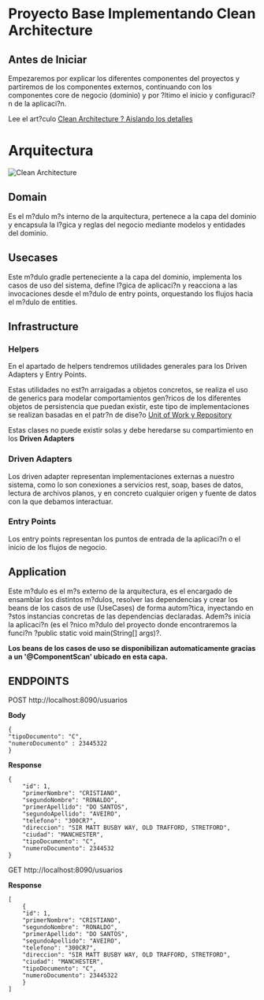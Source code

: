 # Proyecto Base Implementando Clean Architecture

## Antes de Iniciar

Empezaremos por explicar los diferentes componentes del proyectos y partiremos de los componentes externos, continuando con los componentes core de negocio (dominio) y por ?ltimo el inicio y configuraci?n de la aplicaci?n.

Lee el art?culo [Clean Architecture ? Aislando los detalles](https://medium.com/bancolombia-tech/clean-architecture-aislando-los-detalles-4f9530f35d7a)

# Arquitectura

![Clean Architecture](https://miro.medium.com/max/1400/1*ZdlHz8B0-qu9Y-QO3AXR_w.png)

## Domain

Es el m?dulo m?s interno de la arquitectura, pertenece a la capa del dominio y encapsula la l?gica y reglas del negocio mediante modelos y entidades del dominio.

## Usecases

Este m?dulo gradle perteneciente a la capa del dominio, implementa los casos de uso del sistema, define l?gica de aplicaci?n y reacciona a las invocaciones desde el m?dulo de entry points, orquestando los flujos hacia el m?dulo de entities.

## Infrastructure

### Helpers

En el apartado de helpers tendremos utilidades generales para los Driven Adapters y Entry Points.

Estas utilidades no est?n arraigadas a objetos concretos, se realiza el uso de generics para modelar comportamientos
gen?ricos de los diferentes objetos de persistencia que puedan existir, este tipo de implementaciones se realizan
basadas en el patr?n de dise?o [Unit of Work y Repository](https://medium.com/@krzychukosobudzki/repository-design-pattern-bc490b256006)

Estas clases no puede existir solas y debe heredarse su compartimiento en los **Driven Adapters**

### Driven Adapters

Los driven adapter representan implementaciones externas a nuestro sistema, como lo son conexiones a servicios rest,
soap, bases de datos, lectura de archivos planos, y en concreto cualquier origen y fuente de datos con la que debamos
interactuar.

### Entry Points

Los entry points representan los puntos de entrada de la aplicaci?n o el inicio de los flujos de negocio.

## Application

Este m?dulo es el m?s externo de la arquitectura, es el encargado de ensamblar los distintos m?dulos, resolver las dependencias y crear los beans de los casos de use (UseCases) de forma autom?tica, inyectando en ?stos instancias concretas de las dependencias declaradas. Adem?s inicia la aplicaci?n (es el ?nico m?dulo del proyecto donde encontraremos la funci?n ?public static void main(String[] args)?.

**Los beans de los casos de uso se disponibilizan automaticamente gracias a un '@ComponentScan' ubicado en esta capa.**


## ENDPOINTS

POST http://localhost:8090/usuarios

**Body**
```
{   
"tipoDocumento": "C",
"numeroDocumento" : 23445322
}
```

**Response**

```
{
    "id": 1,
    "primerNombre": "CRISTIANO",
    "segundoNombre": "RONALDO",
    "primerApellido": "DO SANTOS",
    "segundoApellido": "AVEIRO",
    "telefono": "300CR7",
    "direccion": "SIR MATT BUSBY WAY, OLD TRAFFORD, STRETFORD",
    "ciudad": "MANCHESTER",
    "tipoDocumento": "C",
    "numeroDocumento": 2344532
}
```



GET http://localhost:8090/usuarios

**Response**
```
[
    {
    "id": 1,
    "primerNombre": "CRISTIANO",
    "segundoNombre": "RONALDO",
    "primerApellido": "DO SANTOS",
    "segundoApellido": "AVEIRO",
    "telefono": "300CR7",
    "direccion": "SIR MATT BUSBY WAY, OLD TRAFFORD, STRETFORD",
    "ciudad": "MANCHESTER",
    "tipoDocumento": "C",
    "numeroDocumento": 23445322
    }
]
```
